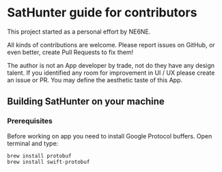 # SatHunter guide for contributors

This project started as a personal effort by NE6NE.

All kinds of contributions are welcome. Please report issues on GitHub, or even better, create
Pull Requests to fix them!

The author is not an App developer by trade, not do they have any design talent. If you identified any
room for improvement in UI / UX please create an issue or PR. You may define the aesthetic taste of
this App.

## Building SatHunter on your machine

### Prerequisites

Before working on app you need to install Google Protocol buffers. Open terminal and type:

```
brew install protobuf
brew install swift-protobuf
```
